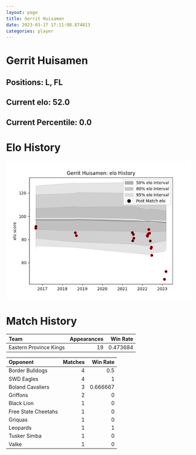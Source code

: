 ```yaml
---  
layout: page  
title: Gerrit Huisamen  
date: 2023-03-17 17:11:08.874013  
categories: player  
---
```

# Gerrit Huisamen

## Positions: L, FL

## Current elo: 52.0

## Current Percentile: 0.0

# Elo History


![elo history](history_GerritHuisamen.png)
# Match History


| Team                   |   Appearances |   Win Rate |
|:-----------------------|--------------:|-----------:|
| Eastern Province Kings |            19 |   0.473684 |

| Opponent            |   Matches |   Win Rate |
|:--------------------|----------:|-----------:|
| Border Bulldogs     |         4 |   0.5      |
| SWD Eagles          |         4 |   1        |
| Boland Cavaliers    |         3 |   0.666667 |
| Griffons            |         2 |   0        |
| Black Lion          |         1 |   0        |
| Free State Cheetahs |         1 |   0        |
| Griquas             |         1 |   0        |
| Leopards            |         1 |   1        |
| Tusker Simba        |         1 |   0        |
| Valke               |         1 |   0        |
